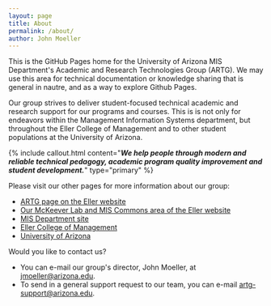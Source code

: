 ```yaml
---
layout: page
title: About
permalink: /about/
author: John Moeller
---
```


This is the GitHub Pages home for the University of Arizona MIS Department's Academic and Research Technologies Group (ARTG). We may use this area for technical documentation or knowledge sharing that is general in nautre, and as a way to explore Github Pages. 

Our group strives to deliver student-focused technical academic and research support for our programs and courses. This is is not only for endeavors within the Management Information Systems department, but throughout the Eller College of Management and to other student populations at the University of Arizona.

{% include callout.html content="***We help people through modern and reliable technical pedagogy, academic program quality improvement and student development.***" type="primary" %}

Please visit our other pages for more information about our group:
- [ARTG page on the Eller website](https://eller.arizona.edu/departments-research/centers-labs/mckeever-lab/academic-research-technologies)
- [Our McKeever Lab and MIS Commons area of the Eller website](https://eller.arizona.edu/departments-research/centers-labs/mckeever-lab)
- [MIS Department site](https://eller.arizona.edu/departments-research/schools-departments/mis)
- [Eller College of Management](https://eller.arizona.edu/)
- [University of Arizona](https://www.arizona.edu/)

Would you like to contact us?
- You can e-mail our group's director, John Moeller, at [jmoeller@arizona.edu](mailto:jmoeller@arizona.edu). 
- To send in a general support request to our team, you can e-mail [artg-support@arizona.edu](mailto:artg-support@arizona.edu).